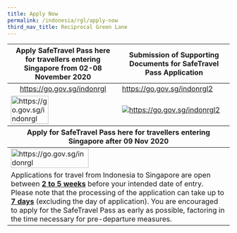 ```yaml
---
title: Apply Now
permalink: /indonesia/rgl/apply-now
third_nav_title: Reciprocal Green Lane
---
```


<table>
  <thead>
    <tr>
      <th  style="text-align:center;">Apply SafeTravel Pass here for travellers entering Singapore from 02-08 November 2020 </th>
     <th style="text-align:center;">Submission of Supporting Documents for SafeTravel Pass Application</th>
    </tr>
  </thead>
  <tbody>
    <tr>
      <td style="text-align:center;"><a href="https://go.gov.sg/indonrgl">https://go.gov.sg/indonrgl</a></td>
      <td width="50%"><a href="https://go.gov.sg/indonrgl2">https://go.gov.sg/indonrgl2</a></td>
    </tr>
    <tr>
      <td><a href="https://eservices.ica.gov.sg/STO"><img src="/images/qr-rglapp.png" alt="https://go.gov.sg/indonrgl" title="https://eservices.ica.gov.sg/STO" style="width:60%;"></a></td>
      <td><a href="https://go.gov.sg/indonrgl2"><img src="/images/qr-rglsuppdocs.png" alt="https://go.gov.sg/indonrgl2" title="https://go.gov.sg/rglsuppdocs"></a></td>
    </tr>
     <thead>
    <tr>
      <th colspan="2" style="text-align:center;">Apply for SafeTravel Pass here for travellers entering Singapore after 09 Nov 2020</th>
   <!--  <th style="text-align:center;">Submission of Supporting Documents for SafeTravel Pass Application</th>-->
    </tr>
  </thead>
      <tr>
      <td colspan="2"><a href="https://eservices.ica.gov.sg/STO"><img src="/images/qr-rglapp.png" alt="https://go.gov.sg/indonrgl" title="https://eservices.ica.gov.sg/STO" style="width:60%;"></a></td>
    <!--  <td><a href="https://go.gov.sg/indonrgl2"><img src="/images/qr-rglsuppdocs.png" alt="https://go.gov.sg/indonrgl2" title="https://go.gov.sg/rglsuppdocs"></a></td>-->
    </tr>
    <tr>
      <td colspan="2">Applications for travel from Indonesia to Singapore are open between <b><u>2 to 5 weeks</u></b> before your intended date of entry. Please note that the processing of the application can take up to <b><u>7 days</u></b> (excluding the day of application). You are encouraged to apply for the SafeTravel Pass as early as possible, factoring in the time necessary for pre-departure measures. <!--<br><br> <i>* For SafeTravel Pass applications submitted before 09 Nov 2020, please submit supporting documents at <a href="https://go.gov.sg/rglsuppdocs">https://go.gov.sg/rglsuppdocs</a>, instead of the link above.</i>-->
      </td>
    </tr>
  </tbody>
</table>
